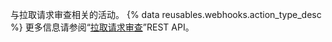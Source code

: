 与拉取请求审查相关的活动。 {% data reusables.webhooks.action_type_desc %} 更多信息请参阅“[拉取请求审查](/v3/pulls/reviews/)”REST API。
